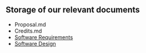 ## Storage of our relevant documents
- Proposal.md
- Credits.md
- [Software Requirements](https://docs.google.com/document/d/1JPUjkj7WB9qNS9bpn55QV00t1JlRpcWaTEJ1eBziqg0/)
- [Software Design](https://docs.google.com/document/d/108BHsuCUpyInWNZPYqluplRkP0l9gAbkfa2SGPCXjkk/)
